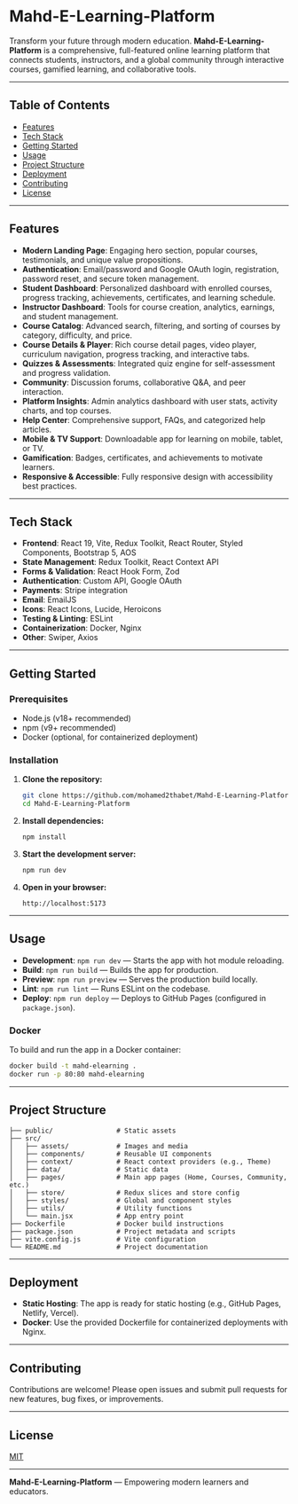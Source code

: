 # Mahd-E-Learning-Platform

Transform your future through modern education. **Mahd-E-Learning-Platform** is a comprehensive, full-featured online learning platform that connects students, instructors, and a global community through interactive courses, gamified learning, and collaborative tools.

---

## Table of Contents
- [Features](#features)
- [Tech Stack](#tech-stack)
- [Getting Started](#getting-started)
- [Usage](#usage)
- [Project Structure](#project-structure)
- [Deployment](#deployment)
- [Contributing](#contributing)
- [License](#license)

---

## Features

- **Modern Landing Page**: Engaging hero section, popular courses, testimonials, and unique value propositions.
- **Authentication**: Email/password and Google OAuth login, registration, password reset, and secure token management.
- **Student Dashboard**: Personalized dashboard with enrolled courses, progress tracking, achievements, certificates, and learning schedule.
- **Instructor Dashboard**: Tools for course creation, analytics, earnings, and student management.
- **Course Catalog**: Advanced search, filtering, and sorting of courses by category, difficulty, and price.
- **Course Details & Player**: Rich course detail pages, video player, curriculum navigation, progress tracking, and interactive tabs.
- **Quizzes & Assessments**: Integrated quiz engine for self-assessment and progress validation.
- **Community**: Discussion forums, collaborative Q&A, and peer interaction.
- **Platform Insights**: Admin analytics dashboard with user stats, activity charts, and top courses.
- **Help Center**: Comprehensive support, FAQs, and categorized help articles.
- **Mobile & TV Support**: Downloadable app for learning on mobile, tablet, or TV.
- **Gamification**: Badges, certificates, and achievements to motivate learners.
- **Responsive & Accessible**: Fully responsive design with accessibility best practices.

---

## Tech Stack

- **Frontend**: React 19, Vite, Redux Toolkit, React Router, Styled Components, Bootstrap 5, AOS
- **State Management**: Redux Toolkit, React Context API
- **Forms & Validation**: React Hook Form, Zod
- **Authentication**: Custom API, Google OAuth
- **Payments**: Stripe integration
- **Email**: EmailJS
- **Icons**: React Icons, Lucide, Heroicons
- **Testing & Linting**: ESLint
- **Containerization**: Docker, Nginx
- **Other**: Swiper, Axios

---

## Getting Started

### Prerequisites
- Node.js (v18+ recommended)
- npm (v9+ recommended)
- Docker (optional, for containerized deployment)

### Installation

1. **Clone the repository:**
   ```bash
   git clone https://github.com/mohamed2thabet/Mahd-E-Learning-Platform.git
   cd Mahd-E-Learning-Platform
   ```
2. **Install dependencies:**
   ```bash
   npm install
   ```
3. **Start the development server:**
   ```bash
   npm run dev
   ```
4. **Open in your browser:**
   ```
   http://localhost:5173
   ```

---

## Usage

- **Development**: `npm run dev` — Starts the app with hot module reloading.
- **Build**: `npm run build` — Builds the app for production.
- **Preview**: `npm run preview` — Serves the production build locally.
- **Lint**: `npm run lint` — Runs ESLint on the codebase.
- **Deploy**: `npm run deploy` — Deploys to GitHub Pages (configured in `package.json`).

### Docker

To build and run the app in a Docker container:

```bash
docker build -t mahd-elearning .
docker run -p 80:80 mahd-elearning
```

---

## Project Structure

```
├── public/                # Static assets
├── src/
│   ├── assets/            # Images and media
│   ├── components/        # Reusable UI components
│   ├── context/           # React context providers (e.g., Theme)
│   ├── data/              # Static data
│   ├── pages/             # Main app pages (Home, Courses, Community, etc.)
│   ├── store/             # Redux slices and store config
│   ├── styles/            # Global and component styles
│   ├── utils/             # Utility functions
│   └── main.jsx           # App entry point
├── Dockerfile             # Docker build instructions
├── package.json           # Project metadata and scripts
├── vite.config.js         # Vite configuration
└── README.md              # Project documentation
```

---

## Deployment

- **Static Hosting**: The app is ready for static hosting (e.g., GitHub Pages, Netlify, Vercel).
- **Docker**: Use the provided Dockerfile for containerized deployments with Nginx.

---

## Contributing

Contributions are welcome! Please open issues and submit pull requests for new features, bug fixes, or improvements.

---

## License

[MIT](LICENSE)

---

**Mahd-E-Learning-Platform** — Empowering modern learners and educators.
